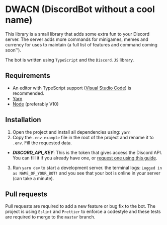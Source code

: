 # DWACN (DiscordBot without a cool name)

This library is a small library that adds some extra fun to your Discord server. The server adds more commands for minigames, memes and currency for uses to maintain (a full list of features and command coming soon™).

The bot is written using `TypeScript` and the `Discord.JS` library.

## Requirements

-   An editor with TypeScript support ([Visual Studio Code](https://code.visualstudio.com/)) is recommended.
-   [Yarn](https://classic.yarnpkg.com/en/docs/install/)
-   [Node](https://nodejs.org/en/download/) (preferably V10)

## Installation

1. Open the project and install all dependencies using: `yarn`
2. Copy the `.env-example` file in the root of the project and rename it to `.env`. Fill the requested data.

-   **_DISCORD_API_KEY_**: This is the token that gives access the Discord API. You can fill it if you already have one, or [request one using this guide]().

3. Run `yarn dev` to start a development server. the terminal logs: `Logged in as NAME_OF_YOUR_BOT!` and you see that your bot is online in your server (can take a minute).

## Pull requests
Pull requests are required to add a new feature or bug fix to the bot. The project is using `Eslint` and `Prettier` to enforce a codestyle and these tests are required to merge to the `master` branch.